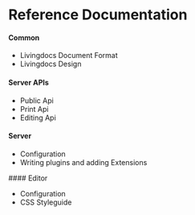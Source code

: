 # Reference Documentation


#### Common

- Livingdocs Document Format
- Livingdocs Design


#### Server APIs

- Public Api
- Print Api
- Editing Api


#### Server

- Configuration
- Writing plugins and adding Extensions


#### Editor

- Configuration
- CSS Styleguide
